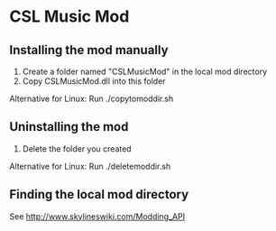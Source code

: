 # CSL Music Mod

## Installing the mod manually

1. Create a folder named  "CSLMusicMod" in the local mod directory
2. Copy CSLMusicMod.dll into this folder

Alternative for Linux: Run ./copytomoddir.sh

## Uninstalling the mod

1. Delete the folder you created

Alternative for Linux: Run ./deletemoddir.sh

## Finding the local mod directory

See http://www.skylineswiki.com/Modding_API
